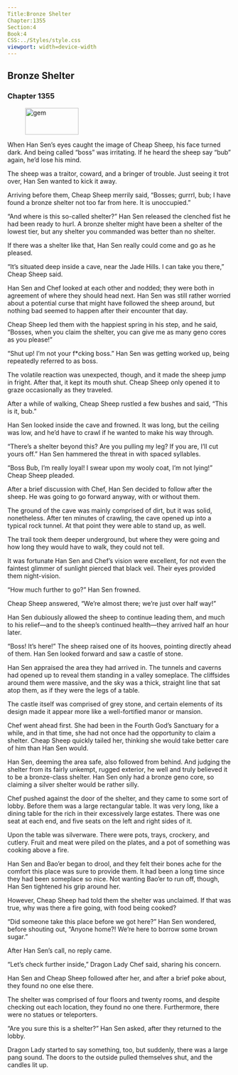 ```yaml
---
Title:Bronze Shelter 
Chapter:1355 
Section:4 
Book:4 
CSS:../Styles/style.css 
viewport: width=device-width
---
```

  
## Bronze Shelter
### Chapter 1355
  
<figure>
	<img src="../Images/gem.gif" alt="gem" id="gem" width="120" height="60" />
</figure>
  

  
When Han Sen’s eyes caught the image of Cheap Sheep, his face turned dark. And being called “boss” was irritating. If he heard the sheep say “bub” again, he’d lose his mind.

The sheep was a traitor, coward, and a bringer of trouble. Just seeing it trot over, Han Sen wanted to kick it away.

Arriving before them, Cheap Sheep merrily said, “Bosses; gurrrl, bub; I have found a bronze shelter not too far from here. It is unoccupied.”

“And where is this so-called shelter?” Han Sen released the clenched fist he had been ready to hurl. A bronze shelter might have been a shelter of the lowest tier, but any shelter you commanded was better than no shelter.

If there was a shelter like that, Han Sen really could come and go as he pleased.

“It’s situated deep inside a cave, near the Jade Hills. I can take you there,” Cheap Sheep said.

Han Sen and Chef looked at each other and nodded; they were both in agreement of where they should head next. Han Sen was still rather worried about a potential curse that might have followed the sheep around, but nothing bad seemed to happen after their encounter that day.

Cheap Sheep led them with the happiest spring in his step, and he said, “Bosses, when you claim the shelter, you can give me as many geno cores as you please!”

“Shut up! I’m not your f*cking boss.” Han Sen was getting worked up, being repeatedly referred to as boss.

The volatile reaction was unexpected, though, and it made the sheep jump in fright. After that, it kept its mouth shut. Cheap Sheep only opened it to graze occasionally as they traveled.

After a while of walking, Cheap Sheep rustled a few bushes and said, “This is it, bub.”

Han Sen looked inside the cave and frowned. It was long, but the ceiling was low, and he’d have to crawl if he wanted to make his way through.

“There’s a shelter beyond this? Are you pulling my leg? If you are, I’ll cut yours off.” Han Sen hammered the threat in with spaced syllables.

“Boss Bub, I’m really loyal! I swear upon my wooly coat, I’m not lying!” Cheap Sheep pleaded.

After a brief discussion with Chef, Han Sen decided to follow after the sheep. He was going to go forward anyway, with or without them.

The ground of the cave was mainly comprised of dirt, but it was solid, nonetheless. After ten minutes of crawling, the cave opened up into a typical rock tunnel. At that point they were able to stand up, as well.

The trail took them deeper underground, but where they were going and how long they would have to walk, they could not tell.

It was fortunate Han Sen and Chef’s vision were excellent, for not even the faintest glimmer of sunlight pierced that black veil. Their eyes provided them night-vision.

“How much further to go?” Han Sen frowned.

Cheap Sheep answered, “We’re almost there; we’re just over half way!”

Han Sen dubiously allowed the sheep to continue leading them, and much to his relief—and to the sheep’s continued health—they arrived half an hour later.

“Boss! It’s here!” The sheep raised one of its hooves, pointing directly ahead of them. Han Sen looked forward and saw a castle of stone.

Han Sen appraised the area they had arrived in. The tunnels and caverns had opened up to reveal them standing in a valley someplace. The cliffsides around them were massive, and the sky was a thick, straight line that sat atop them, as if they were the legs of a table.

The castle itself was comprised of grey stone, and certain elements of its design made it appear more like a well-fortified manor or mansion.

Chef went ahead first. She had been in the Fourth God’s Sanctuary for a while, and in that time, she had not once had the opportunity to claim a shelter. Cheap Sheep quickly tailed her, thinking she would take better care of him than Han Sen would.

Han Sen, deeming the area safe, also followed from behind. And judging the shelter from its fairly unkempt, rugged exterior, he well and truly believed it to be a bronze-class shelter. Han Sen only had a bronze geno core, so claiming a silver shelter would be rather silly.

Chef pushed against the door of the shelter, and they came to some sort of lobby. Before them was a large rectangular table. It was very long, like a dining table for the rich in their excessively large estates. There was one seat at each end, and five seats on the left and right sides of it.

Upon the table was silverware. There were pots, trays, crockery, and cutlery. Fruit and meat were piled on the plates, and a pot of something was cooking above a fire.

Han Sen and Bao’er began to drool, and they felt their bones ache for the comfort this place was sure to provide them. It had been a long time since they had been someplace so nice. Not wanting Bao’er to run off, though, Han Sen tightened his grip around her.

However, Cheap Sheep had told them the shelter was unclaimed. If that was true, why was there a fire going, with food being cooked?

“Did someone take this place before we got here?” Han Sen wondered, before shouting out, “Anyone home?! We’re here to borrow some brown sugar.”

After Han Sen’s call, no reply came.

“Let’s check further inside,” Dragon Lady Chef said, sharing his concern.

Han Sen and Cheap Sheep followed after her, and after a brief poke about, they found no one else there.

The shelter was comprised of four floors and twenty rooms, and despite checking out each location, they found no one there. Furthermore, there were no statues or teleporters.

“Are you sure this is a shelter?” Han Sen asked, after they returned to the lobby.

Dragon Lady started to say something, too, but suddenly, there was a large pang sound. The doors to the outside pulled themselves shut, and the candles lit up.